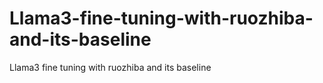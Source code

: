 # Llama3-fine-tuning-with-ruozhiba-and-its-baseline
Llama3 fine tuning with ruozhiba and its baseline
